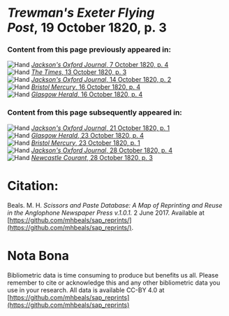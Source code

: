 # *Trewman's Exeter Flying Post*, 19 October 1820, p. 3  
  
### Content from this page previously appeared in:  
![Hand](http://scissorsandpaste.net/wp-content/uploads/2017/06/smallhandpointer.png) [*Jackson's Oxford Journal*, 7 October 1820, p. 4](https://mhbeals.github.io/sap_html/Jackson's-Oxford-Journal/Jackson's-Oxford-Journal-7-October-1820-p-4)  
![Hand](http://scissorsandpaste.net/wp-content/uploads/2017/06/smallhandpointer.png) [*The Times*, 13 October 1820, p. 3](https://mhbeals.github.io/sap_html/The-Times/The-Times-13-October-1820-p-3)  
![Hand](http://scissorsandpaste.net/wp-content/uploads/2017/06/smallhandpointer.png) [*Jackson's Oxford Journal*, 14 October 1820, p. 2](https://mhbeals.github.io/sap_html/Jackson's-Oxford-Journal/Jackson's-Oxford-Journal-14-October-1820-p-2)  
![Hand](http://scissorsandpaste.net/wp-content/uploads/2017/06/smallhandpointer.png) [*Bristol Mercury*, 16 October 1820, p. 4](https://mhbeals.github.io/sap_html/Bristol-Mercury/Bristol-Mercury-16-October-1820-p-4)  
![Hand](http://scissorsandpaste.net/wp-content/uploads/2017/06/smallhandpointer.png) [*Glasgow Herald*, 16 October 1820, p. 4](https://mhbeals.github.io/sap_html/Glasgow-Herald/Glasgow-Herald-16-October-1820-p-4)  
  
### Content from this page subsequently appeared in:  
![Hand](http://scissorsandpaste.net/wp-content/uploads/2017/06/smallhandpointer.png) [*Jackson's Oxford Journal*, 21 October 1820, p. 1](https://mhbeals.github.io/sap_html/Jackson's-Oxford-Journal/Jackson's-Oxford-Journal-21-October-1820-p-1)  
![Hand](http://scissorsandpaste.net/wp-content/uploads/2017/06/smallhandpointer.png) [*Glasgow Herald*, 23 October 1820, p. 4](https://mhbeals.github.io/sap_html/Glasgow-Herald/Glasgow-Herald-23-October-1820-p-4)  
![Hand](http://scissorsandpaste.net/wp-content/uploads/2017/06/smallhandpointer.png) [*Bristol Mercury*, 23 October 1820, p. 1](https://mhbeals.github.io/sap_html/Bristol-Mercury/Bristol-Mercury-23-October-1820-p-1)  
![Hand](http://scissorsandpaste.net/wp-content/uploads/2017/06/smallhandpointer.png) [*Jackson's Oxford Journal*, 28 October 1820, p. 4](https://mhbeals.github.io/sap_html/Jackson's-Oxford-Journal/Jackson's-Oxford-Journal-28-October-1820-p-4)  
![Hand](http://scissorsandpaste.net/wp-content/uploads/2017/06/smallhandpointer.png) [*Newcastle Courant*, 28 October 1820, p. 3](https://mhbeals.github.io/sap_html/Newcastle-Courant/Newcastle-Courant-28-October-1820-p-3)  


# Citation: 

Beals. M. H. *Scissors and Paste Database: A Map of Reprinting and Reuse in the Anglophone Newspaper Press v.1.0.1.* 2 June 2017. Available at [https://github.com/mhbeals/sap_reprints/](https://github.com/mhbeals/sap_reprints/). 

# Nota Bona

Bibliometric data is time consuming to produce but benefits us all. Please remember to cite or acknowledge this and any other bibliometric data you use in your research. All data is available CC-BY 4.0 at [https://github.com/mhbeals/sap_reprints](https://github.com/mhbeals/sap_reprints)